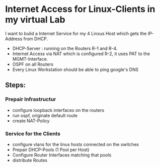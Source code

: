 # Internet Access for Linux-Clients in my virtual Lab
I want to bulid a Internet Service for my 4 Linxus Host which gets the IP-Address from DHCP.
* DHCP-Server : running on the Routers R-1 and R-4.
* Internet Access via NAT which is configured R-2, it uses PAT to the MGMT-Interface.
* OSPF on all Routers 
* Every Linux Workstation should be able to ping google's DNS

## Steps:

### Prepair Infrastructur
* configure loopback interfaces on the routers
* run ospf, originate default route
* create NAT-Policy

### Service for the Clients
* configure vlans for the linux hosts connected on the switches
* Prepair DHCP-Pools (1 Pool per Host)
* Configure Router Interfaces matching that pools
* distribute Routes 
